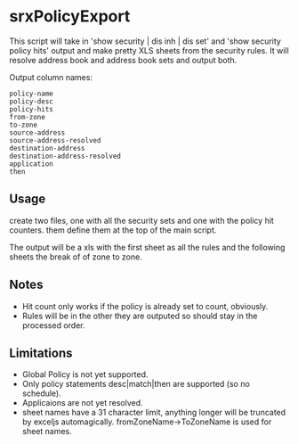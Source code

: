 # srxPolicyExport
This script will take in 'show security | dis inh | dis set' and 'show security policy hits' output and make pretty XLS sheets from the security rules. It will resolve address book and address book sets and output both.

Output column names:

```
policy-name
policy-desc
policy-hits
from-zone
to-zone
source-address
source-address-resolved
destination-address
destination-address-resolved
application
then
```


Usage
-----
create two files, one with all the security sets and one with the policy hit counters. them define them at the top of the main script.


The output will be a xls with the first sheet as all the rules and the following sheets the break of of zone to zone.



Notes
-----
- Hit count only works if the policy is already set to count, obviously.
- Rules will be in the other they are outputed so should stay in the processed order.


Limitations
-----------
- Global Policy is not yet supported.
- Only policy statements desc|match|then are supported (so no schedule).
- Applicaions are not yet resolved.
- sheet names have a 31 character limit, anything longer will be truncated by exceljs automagically. fromZoneName->ToZoneName is used for sheet names.

